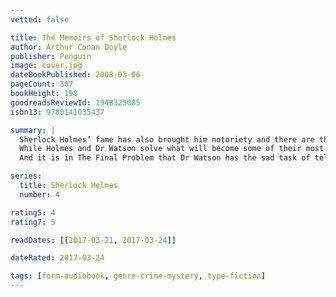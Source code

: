 ```yaml
---
vetted: false

title: The Memoirs of Sherlock Holmes
author: Arthur Conan Doyle
publisher: Penguin
image: cover.jpg
dateBookPublished: 2008-03-06
pageCount: 307
bookHeight: 198
goodreadsReviewId: 1948325085
isbn13: 9780141035437

summary: |
  Sherlock Holmes’ fame has also brought him notoriety and there are those in the criminal underworld who must move against him or find their schemes in ruins…
  While Holmes and Dr Watson solve what will become some of their most famous cases – Silver Blaze, The Greek Interpreter and The Musgrave Ritual among them – the forces of international crime plot their revenge against the detective.
  And it is in The Final Problem that Dr Watson has the sad task of telling the grisly, fatal and shocking tale that saw Holmes finally meet his match – in the guise of the diabolical Professor Moriarty and a terrible struggle at the Reichenbach Falls…

series:
  title: Sherlock Holmes
  number: 4

rating5: 4
rating7: 5

readDates: [[2017-03-21, 2017-03-24]]

dateRated: 2017-03-24

tags: [form-audiobook, genre-crime-mystery, type-fiction]
---
```

